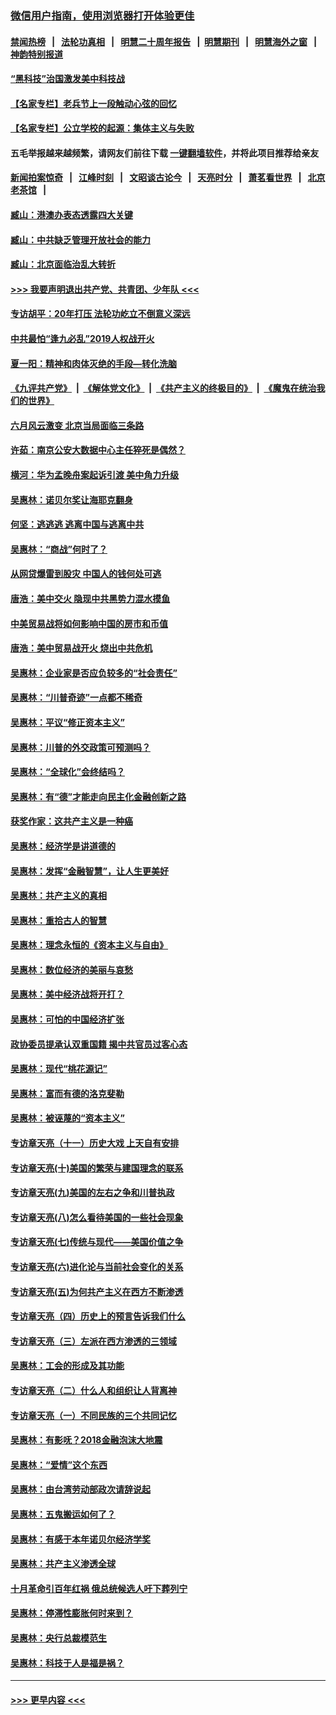 ### [微信用户指南，使用浏览器打开体验更佳](https://github.com/gfw-breaker/banned-news1/blob/master/indexes/wechat-guide.md?t=0)
#### [禁闻热榜](热点新闻.md?t=0)  &nbsp;&nbsp;|&nbsp;&nbsp; [法轮功真相](https://github.com/gfw-breaker/truth/blob/master/README.md?t=0) &nbsp;&nbsp;|&nbsp;&nbsp; [明慧二十周年报告](https://github.com/gfw-breaker/mh-reports/blob/master/README.md?t=0) &nbsp;&nbsp;|&nbsp;&nbsp;[明慧期刊](https://github.com/gfw-breaker/mh-qikan) &nbsp;&nbsp;|&nbsp;&nbsp; [明慧海外之窗](https://github.com/gfw-breaker/mh-news/blob/master/README.md?t=0) &nbsp;&nbsp;|&nbsp;&nbsp; [神韵特别报道](https://github.com/gfw-breaker/mh-news/blob/master/shenyun.md?t=0)
#### [“黑科技”治国激发美中科技战](../pages/nsc423/n11638056.md?t=02051611) 
#### [【名家专栏】老兵节上一段触动心弦的回忆](../pages/nsc423/n11646016.md?t=02051611) 
#### [【名家专栏】公立学校的起源：集体主义与失败](../pages/nsc423/n11601833.md?t=02051611) 
#### 五毛举报越来越频繁，请网友们前往下载 [一键翻墙软件](https://github.com/gfw-breaker/ssr-accounts)，并将此项目推荐给亲友
#### [新闻拍案惊奇](https://github.com/gfw-breaker/banned-news1/blob/master/pages/link4.md) &nbsp;&nbsp;|&nbsp;&nbsp; [江峰时刻](https://github.com/gfw-breaker/banned-news1/blob/master/pages/link4.md) &nbsp;&nbsp;|&nbsp;&nbsp; [文昭谈古论今](https://github.com/gfw-breaker/banned-news1/blob/master/pages/link4.md) &nbsp;&nbsp;|&nbsp;&nbsp; [天亮时分](https://github.com/gfw-breaker/banned-news1/blob/master/pages/link4.md) &nbsp;&nbsp;|&nbsp;&nbsp; [萧茗看世界](https://github.com/gfw-breaker/banned-news1/blob/master/pages/link4.md) &nbsp;&nbsp;|&nbsp;&nbsp; [北京老茶馆](https://github.com/gfw-breaker/banned-news1/blob/master/pages/link4.md) &nbsp;&nbsp;|&nbsp;&nbsp; 
#### [臧山：港澳办表态透露四大关键](../pages/nsc423/n11421628.md?t=02051611) 
#### [臧山：中共缺乏管理开放社会的能力](../pages/nsc423/n11407457.md?t=02051611) 
#### [臧山：北京面临治乱大转折](../pages/nsc423/n11406895.md?t=02051611) 
#### [>>> 我要声明退出共产党、共青团、少年队 <<<](https://github.com/begood0513/goodnews/blob/master/quit/letter.md) 
#### [专访胡平：20年打压 法轮功屹立不倒意义深远](../pages/nsc423/n11398800.md?t=02051611) 
#### [中共最怕“逢九必乱”2019人权战开火](../pages/nsc423/n11385248.md?t=02051611) 
#### [夏一阳：精神和肉体灭绝的手段—转化洗脑](../pages/nsc423/n11368250.md?t=02051611) 
#### [《九评共产党》](https://github.com/begood0513/9ping.md/blob/master/README.md) &nbsp;|&nbsp; [《解体党文化》](../../../../jtdwh.md/blob/master/README.md)  &nbsp;|&nbsp; [《共产主义的终极目的》](../../../../gczydzjmd.md/blob/master/README.md) &nbsp;|&nbsp; [《魔鬼在统治我们的世界》](../../../../mgztzwmdsj.md/blob/master/README.md) 
#### [六月风云激变 北京当局面临三条路](../pages/nsc423/n11313668.md?t=02051611) 
#### [许茹：南京公安大数据中心主任猝死是偶然？](../pages/nsc423/n11064744.md?t=02051611) 
#### [横河：华为孟晚舟案起诉引渡 美中角力升级](../pages/nsc423/n11027230.md?t=02051611) 
#### [吴惠林：诺贝尔奖让海耶克翻身](../pages/nsc423/n10890049.md?t=02051611) 
#### [何坚：逃逃逃 逃离中国与逃离中共](../pages/nsc423/n10592891.md?t=02051611) 
#### [吴惠林：“商战”何时了？](../pages/nsc423/n10573558.md?t=02051611) 
#### [从网贷爆雷到股灾 中国人的钱何处可逃](../pages/nsc423/n10572800.md?t=02051611) 
#### [唐浩：美中交火 隐现中共黑势力混水摸鱼](../pages/nsc423/n10544040.md?t=02051611) 
#### [中美贸易战将如何影响中国的房市和币值](../pages/nsc423/n10543697.md?t=02051611) 
#### [唐浩：美中贸易战开火 烧出中共危机](../pages/nsc423/n10540126.md?t=02051611) 
#### [吴惠林：企业家是否应负较多的“社会责任”](../pages/nsc423/n10535022.md?t=02051611) 
#### [吴惠林：“川普奇迹”一点都不稀奇](../pages/nsc423/n10512808.md?t=02051611) 
#### [吴惠林：平议“修正资本主义”](../pages/nsc423/n10495724.md?t=02051611) 
#### [吴惠林：川普的外交政策可预测吗？](../pages/nsc423/n10462387.md?t=02051611) 
#### [吴惠林：“全球化”会终结吗？](../pages/nsc423/n10452838.md?t=02051611) 
#### [吴惠林：有“德”才能走向民主化金融创新之路](../pages/nsc423/n10432292.md?t=02051611) 
#### [获奖作家：这共产主义是一种癌](../pages/nsc423/n10431541.md?t=02051611) 
#### [吴惠林：经济学是讲道德的](../pages/nsc423/n10398014.md?t=02051611) 
#### [吴惠林：发挥“金融智慧”，让人生更美好](../pages/nsc423/n10375019.md?t=02051611) 
#### [吴惠林：共产主义的真相](../pages/nsc423/n10351394.md?t=02051611) 
#### [吴惠林：重拾古人的智慧](../pages/nsc423/n10337691.md?t=02051611) 
#### [吴惠林：理念永恒的《资本主义与自由》](../pages/nsc423/n10316274.md?t=02051611) 
#### [吴惠林：数位经济的美丽与哀愁](../pages/nsc423/n10292946.md?t=02051611) 
#### [吴惠林：美中经济战将开打？](../pages/nsc423/n10258825.md?t=02051611) 
#### [吴惠林：可怕的中国经济扩张](../pages/nsc423/n10219147.md?t=02051611) 
#### [政协委员提承认双重国籍 揭中共官员过客心态](../pages/nsc423/n10208809.md?t=02051611) 
#### [吴惠林：现代“桃花源记”](../pages/nsc423/n10185234.md?t=02051611) 
#### [吴惠林：富而有德的洛克斐勒](../pages/nsc423/n10142264.md?t=02051611) 
#### [吴惠林：被诬蔑的“资本主义”](../pages/nsc423/n10124816.md?t=02051611) 
#### [专访章天亮（十一）历史大戏 上天自有安排](../pages/nsc423/n10094905.md?t=02051611) 
#### [专访章天亮(十)美国的繁荣与建国理念的联系](../pages/nsc423/n10094899.md?t=02051611) 
#### [专访章天亮(九)美国的左右之争和川普执政](../pages/nsc423/n10094889.md?t=02051611) 
#### [专访章天亮(八)怎么看待美国的一些社会现象](../pages/nsc423/n10094857.md?t=02051611) 
#### [专访章天亮(七)传统与现代——美国价值之争](../pages/nsc423/n10093140.md?t=02051611) 
#### [专访章天亮(六)进化论与当前社会变化的关系](../pages/nsc423/n10092036.md?t=02051611) 
#### [专访章天亮(五)为何共产主义在西方不断渗透](../pages/nsc423/n10083620.md?t=02051611) 
#### [专访章天亮（四）历史上的预言告诉我们什么](../pages/nsc423/n10083606.md?t=02051611) 
#### [专访章天亮（三）左派在西方渗透的三领域](../pages/nsc423/n10081115.md?t=02051611) 
#### [吴惠林：工会的形成及其功能](../pages/nsc423/n10080633.md?t=02051611) 
#### [专访章天亮（二）什么人和组织让人背离神](../pages/nsc423/n10076637.md?t=02051611) 
#### [专访章天亮（一）不同民族的三个共同记忆](../pages/nsc423/n10074188.md?t=02051611) 
#### [吴惠林：有影呒？2018金融泡沫大地震](../pages/nsc423/n10040534.md?t=02051611) 
#### [吴惠林：“爱情”这个东西](../pages/nsc423/n10019423.md?t=02051611) 
#### [吴惠林：由台湾劳动部政次请辞说起](../pages/nsc423/n9979679.md?t=02051611) 
#### [吴惠林：五鬼搬运如何了？](../pages/nsc423/n9925338.md?t=02051611) 
#### [吴惠林：有感于本年诺贝尔经济学奖](../pages/nsc423/n9871883.md?t=02051611) 
#### [吴惠林：共产主义渗透全球](../pages/nsc423/n9812748.md?t=02051611) 
#### [十月革命引百年红祸 俄总统候选人吁下葬列宁](../pages/nsc423/n9810182.md?t=02051611) 
#### [吴惠林：停滞性膨胀何时来到？](../pages/nsc423/n9764136.md?t=02051611) 
#### [吴惠林：央行总裁模范生](../pages/nsc423/n9728134.md?t=02051611) 
#### [吴惠林：科技于人是福是祸？](../pages/nsc423/n9672982.md?t=02051611) 

----
#### [ >>> 更早内容 <<< ](../indexes/nsc423-earlier.md)
